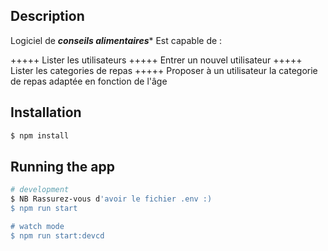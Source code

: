 ## Description

Logiciel de *************************conseils alimentaires**************************
Est capable de :

+++++ Lister les utilisateurs
+++++ Entrer un nouvel utilisateur
+++++ Lister les categories de repas
+++++ Proposer à un utilisateur la categorie de repas adaptée en fonction de l'âge

## Installation

```bash
$ npm install
```

## Running the app

```bash
# development
$ NB Rassurez-vous d'avoir le fichier .env :)
$ npm run start

# watch mode
$ npm run start:devcd
```